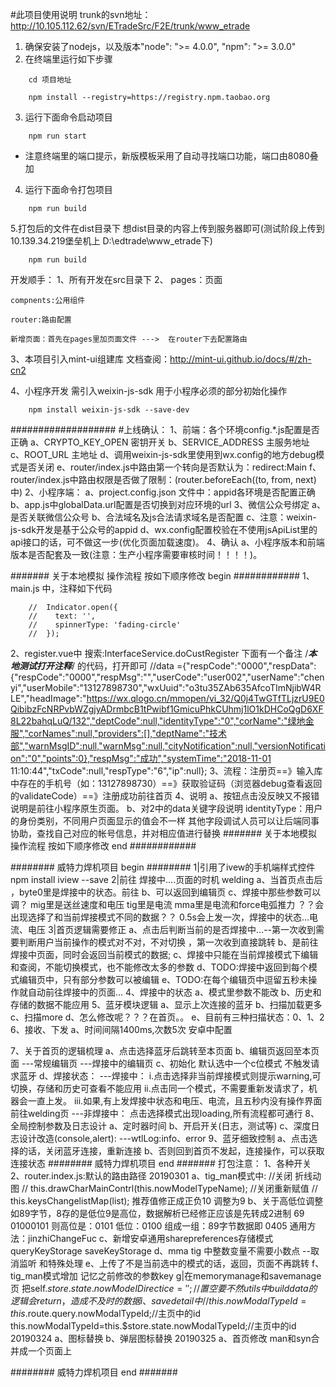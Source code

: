 #此项目使用说明
trunk的svn地址：http://10.105.112.62/svn/ETradeSrc/F2E/trunk/www_etrade

1. 确保安装了nodejs，以及版本"node": ">= 4.0.0", "npm": ">= 3.0.0"
2. 在终端里运行如下步骤
```
	cd 项目地址
```
```
	npm install --registry=https://registry.npm.taobao.org
```
3. 运行下面命令启动项目
```
	npm run start
```
* 注意终端里的端口提示，新版模板采用了自动寻找端口功能，端口由8080叠加

4. 运行下面命令打包项目
```
	npm run build

```
5.打包后的文件在dist目录下 想dist目录的内容上传到服务器即可(测试阶段上传到10.139.34.219堡垒机上 D:\edtrade\www_etrade下)
```
	npm run build

```




开发顺手：
1、所有开发在src目录下
2、	pages：页面

	compnents:公用组件

	router:路由配置

	新增页面：首先在pages里加页面文件 --->  在router下去配置路由

3、本项目引入mint-ui组建库 文档查阅：http://mint-ui.github.io/docs/#/zh-cn2

4、小程序开发 需引入weixin-js-sdk 用于小程序必须的部分初始化操作
```
    npm install weixin-js-sdk --save-dev
```
###################
#上线确认：
1、前端：各个环境config.*.js配置是否正确
	a、CRYPTO_KEY_OPEN 密钥开关
	b、SERVICE_ADDRESS 主服务地址
	c、ROOT_URL 主地址
	d、调用weixin-js-sdk里使用到wx.config的地方debug模式是否关闭
	e、router/index.js中路由第一个转向是否默认为：redirect:Main
	f、router/index.js中路由权限是否做了限制：(router.beforeEach((to, from, next)中)
2、小程序端：
    a、project.config.json 文件中：appid各环境是否配置正确
    b、app.js中globalData.url配置是否切换到对应环境的url
3、微信公众号绑定
	a、是否关联微信公众号
	b、合法域名及js合法请求域名是否配置
	c、注意：weixin-js-sdk开发是基于公众号的appid
	d、wx.config配置校验在不使用jsApiList里的api接口的话，可不做这一步(优化页面加载速度)。
4、确认
	a、小程序版本和前端版本是否配套及一致(注意：生产小程序需要审核时间！！！！)。

####### 关于本地模拟 操作流程 按如下顺序修改 begin ############
1、main.js 中，注释如下代码
		
		//  Indicator.open({
        //    text: '',
        //    spinnerType: 'fading-circle'
        //  });
2、register.vue中  搜索:InterfaceService.doCustRegister
下面有一个备注  /***本地测试打开注释***/ 的代码，打开即可
  //data ={"respCode":"0000","respData":{"respCode":"0000","respMsg":"","userCode":"user002","userName":"chenyi","userMobile":"13127898730","wxUuid":"o3tu35ZAb635AfcoTImNjibW4RLE","headImage":"https://wx.qlogo.cn/mmopen/vi_32/Q0j4TwGTfTLjzrU9E0QibibzFcNRPvbWZgjyADrmbcB1tPwibf1GmicuPhkCUhmj1lO1kDHCoQgD6XF8L22bahqLuQ/132","deptCode":null,"identityType":"0","corName":"绿地金服","corNames":null,"providers":[],"deptName":"技术部","warnMsgID":null,"warnMsg":null,"cityNotification":null,"versionNotification":"0","points":0},"respMsg":"成功","systemTime":"2018-11-01 11:10:44","txCode":null,"respType":"6","ip":null};
3、流程：注册页==》输入库中存在的手机号（如：13127898730）==》获取验证码（浏览器debug查看返回的validateCode）==》注册成功前往首页
4、说明
	a、按钮点击没反映又不报错说明是前往小程序原生页面。
	b、对2中的data关键字段说明
		identityType：用户的身份类别，不同用户页面显示的值会不一样
		其他字段调试人员可以让后端同事协助，查找自己对应的帐号信息，并对相应值进行替换
####### 关于本地模拟 操作流程 按如下顺序修改 end ############

######## 威特力焊机项目 begin ########
1|引用了ivew的手机端样式控件
	npm install iview --save
2|前往 焊接中....页面的时机  welding
  a、当首页点击后 ，byte0里是焊接中的状态。前往
  b、可以返回到编辑页
  c、焊接中那些参数可以调？
  		mig里是送丝速度和电压
		tig里是电流
		mma里是电流和force电弧推力
    ？？会出现选择了和当前焊接模式不同的数据？？
	 0.5s会上发一次，焊接中的状态...电流、电压
3|首页逻辑需要修正
  a、点击后判断当前的是否焊接中...--第一次收到需要判断用户当前操作的模式对不对，不对切换 ，第一次收到直接跳转
  b、是前往焊接中页面，同时会返回当前模式的数据;
  c、焊接中只能在当前焊接模式下编辑和查阅，不能切换模式，也不能修改太多的参数
  d、TODO:焊接中返回到每个模式编辑页中，只有部分参数可以被编辑
  e、TODO:在每个编辑页中逗留五秒未操作就自动前往焊接中的页面...
4、焊接中的状态
   a、模式里参数不能改
   b、历史和存储的数据不能应用
5、蓝牙模块逻辑
	a、显示上次连接的蓝牙
	b、扫描加载更多
	c、扫描more
	d、怎么修改呢？？？在首页。。
	e、目前有三种扫描状态：0、1、2
6、接收、下发
	a、时间间隔1400ms,次数5次  安卓中配置

7、关于首页的逻辑梳理
	a、点击选择蓝牙后跳转至本页面
	b、编辑页返回至本页面
		---常规编辑页
		---焊接中的编辑页
	c、初始化 默认选中一个c位模式 不触发请求蓝牙
	d、焊接状态：
		---焊接中：
		    i.点击选择非当前焊接模式则提示warning,可切换，存储和历史可查看不能应用
		   ii.点击同一个模式，不需要重新发请求了，机器会一直上发。
		  iii.如果,有上发焊接中状态和电压、电流，且五秒内没有操作界面前往welding页
		---非焊接中：
		   点击选择模式出现loading,所有流程都可通行
8、全局控制参数及日志设计
	a、定时器时间
	b、开启开关(日志，测试等)
	c、深度日志设计改造(console,alert):
		---wtlLog:info、error
9、蓝牙细致控制
    a、点击选择的话，关闭蓝牙连接，重新连接
	b、否则回到首页不发起，连接操作，可以获取连接状态
######## 威特力焊机项目 end   #######
打包注意：
	1、各种开关
	2、router.index.js:默认的路由路径
20190301
	a、tig_man模式中:
		//关闭 折线动图
		// this.drawCharMainContrl(this.nowModelTypeName);
		//关闭重新赋值
		// this.keysChangelistMap(list);
		推荐值修正成正负10 调整为9
	b、关于高低位调整如89字节，8存的是低位9是高位，数据解析已经修正应该是先转成2进制
		69 01000101 则高位是：0101 低位：0100 组成一组：89字节数据即 0405
		通用方法：jinzhiChangeFuc
	c、新增安卓通用sharepreferences存储模式
		queryKeyStorage
		saveKeyStorage
	d、mma tig 中整数变量不需要小数点 --取消监听 和特殊处理
	e、上传了不是当前选中的模式的话，返回，页面不再跳转
	f、tig_man模式增加 记忆之前修改的参数key
	g|在memorymanage和savemanage页 把self.$store.state.nowModelDirectice='';//置空要不然utils中builddata的逻辑会return，造成不及时的数据
	i、 savedetail中
		// this.nowModalTypeId=this.$route.query.nowModalTypeId;//主页中的id
    	this.nowModalTypeId=this.$store.state.nowModalTypeId;//主页中的id
20190324
	a、图标替换
	b、弹层图标替换
20190325
   a、首页修改 man和syn合并成一个页面上

######## 威特力焊机项目 end   #######
